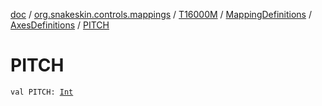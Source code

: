 [doc](../../../../index.md) / [org.snakeskin.controls.mappings](../../../index.md) / [T16000M](../../index.md) / [MappingDefinitions](../index.md) / [AxesDefinitions](index.md) / [PITCH](./-p-i-t-c-h.md)

# PITCH

`val PITCH: `[`Int`](https://kotlinlang.org/api/latest/jvm/stdlib/kotlin/-int/index.html)